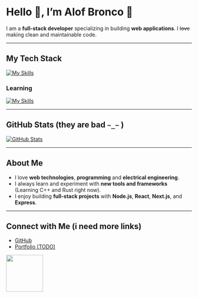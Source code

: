 # Hello 👋, I’m Alof Bronco 🐸

I am a **full-stack developer** specializing in building **web applications**. I ~~love~~ making clean and maintainable code.

---

## My Tech Stack

[![My Skills](https://skillicons.dev/icons?i=js,ts,html,css,react,nextjs,nodejs,express,notion,linux)](https://skillicons.dev)

### Learning

[![My Skills](https://skillicons.dev/icons?i=cpp,rust)](https://skillicons.dev)

---

## GitHub Stats (they are bad `~_~` )

[![GitHub Stats](https://github-readme-stats.vercel.app/api?username=AlofBronco&show_icons=true&theme=radical)](https://github.com/AlofBronco)

---

## About Me

- I love **web technologies**, **programming** and **electrical engineering**.
- I always learn and experiment with **new tools and frameworks** (Learning C++ and Rust right now).
- I enjoy building **full-stack projects** with **Node.js**, **React**, **Next.js**, and **Express**.

---

## Connect with Me (i need more links)

- [GitHub](https://github.com/AlofBronco)
- [Portfolio (TODO)](https://example.com)

<img src="https://tenor.com/view/saposad-gif-27247332.gif" height="100"/>
